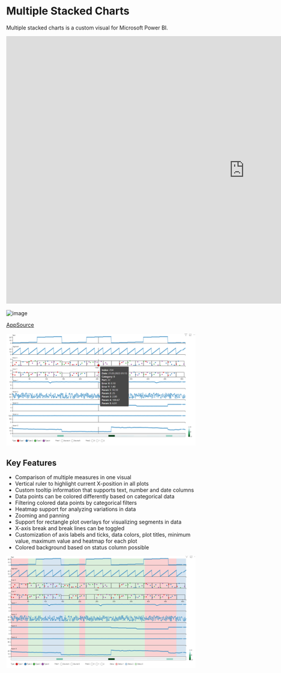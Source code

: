 # Multiple Stacked Charts
Multiple stacked charts is a custom visual for Microsoft Power BI. 


<iframe width="1268" height="713" src="https://www.youtube.com/embed/aiKneeHipT0" title="Multiple Stacked Charts Visualization / Power BI Visualization" frameborder="0" allow="accelerometer; autoplay; clipboard-write; encrypted-media; gyroscope; picture-in-picture; web-share" allowfullscreen></iframe>


![image](https://github.com/jku-vds-lab/pro2future-multiple-stacked-charts/assets/98895743/4671db3d-c747-4b99-b8e9-117aee2fdf69)


[AppSource](https://appsource.microsoft.com/en-us/product/power-bi-visuals/pro2futuregmbh1670847158359.multiple_stacked_charts?exp=ubp8)

![Screenshot](publication/Screenshot1.png)

## Key Features
 - Comparison of multiple measures in one visual
 - Vertical ruler to highlight current X-position in all plots
 - Custom tooltip information that supports text, number and date columns
 - Data points can be colored differently based on categorical data
 - Filtering colored data points by categorical filters
 - Heatmap support for analyzing variations in data
 - Zooming and panning
 - Support for rectangle plot overlays for visualizing segments in data
 - X-axis break and break lines can be toggled
 - Customization of axis labels and ticks, data colors, plot titles, minimum value, maximum value and heatmap for each plot
 - Colored background based on status column possible


![Screenshot](publication/Screenshot2.png)
